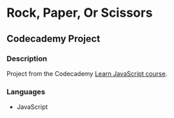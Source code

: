 # Rock, Paper, Or Scissors
## Codecademy Project

### Description

Project from the Codecademy [Learn JavaScript course](https://www.codecademy.com/enrolled/courses/introduction-to-javascript).

### Languages

* JavaScript